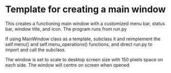 # Template for creating a main window

This creates a functioning main window with a customized menu bar, status bar, window title, and icon. The program runs from run.py

If using MainWindow class as a template, subclass it and reimplement the self.menu() and self.menu_operations() functions, and direct run.py to import and call the subclass.

The window is set to scale to desktop screen size with 150 pixels space on each side. The window will centre on screen when opened.
